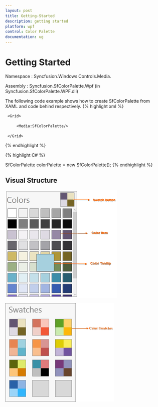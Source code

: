 ```yaml
---
layout: post
title: Getting-Started
description: getting started
platform: wpf
control: Color Palette
documentation: ug
---
```


# Getting Started

Namespace : Syncfusion.Windows.Controls.Media.

Assembly     : Syncfusion.SfColorPalette.Wpf (in Syncfusion.SfColorPalette.WPF.dll)

The following code example shows how to create SfColorPalette from XAML and code behind respectively.
{% highlight xml %}





<Page xmlns:Media="clr-namespace:Syncfusion.Windows.Controls.Media;assembly=Syncfusion.SfColorPalette.Wpf">

     <Grid>

         <Media:SfColorPalette/>

     </Grid>	

</Page>

{% endhighlight %}




{% highlight C# %}



SfColorPalette colorPalette = new SfColorPalette();
{% endhighlight %}


## Visual Structure

![C:/Users/labuser/Desktop/b.png](Getting-Started_images/Getting-Started_img1.png)



![C:/Users/ApoorvahR/Desktop/1.png](Getting-Started_images/Getting-Started_img2.png)


